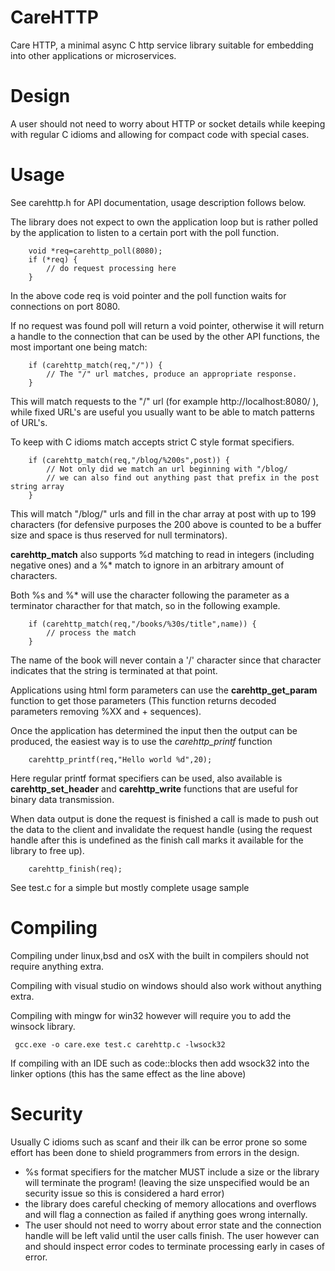 # CareHTTP
Care HTTP, a minimal async C http service library suitable for
embedding into other applications or microservices.

# Design
A user should not need to worry about HTTP or socket details while keeping
with regular C idioms and allowing for compact code with special cases.
 
# Usage
See carehttp.h for API documentation, usage description follows below.

The library does not expect to own the application loop but is rather polled by
the application to listen to a certain port with the poll function.

```
	void *req=carehttp_poll(8080);
	if (*req) {
		// do request processing here
	}
```
In the above code req is void pointer and the poll function waits for connections on port 8080.

If no request was found poll will return a void pointer, otherwise it will return a handle to the
connection that can be used by the other API functions, the most important one being match:

```
	if (carehttp_match(req,"/")) {
		// The "/" url matches, produce an appropriate response.
	}
```
This will match requests to the "/" url (for example http://localhost:8080/ ),
while fixed URL's are useful you usually want to be able to match patterns of URL's.

To keep with C idioms match accepts strict C style format specifiers.
```
	if (carehttp_match(req,"/blog/%200s",post)) {
		// Not only did we match an url beginning with "/blog/
		// we can also find out anything past that prefix in the post string array
	}
```

This will match "/blog/" urls and fill in the char array at post with up to 199 characters
(for defensive purposes the 200 above is counted to be a buffer size and space is thus reserved
for null terminators).

**carehttp_match** also supports %d matching to read in integers (including negative ones) and
a %* match to ignore in an arbitrary amount of characters.

Both %s and %\* will use the character following the parameter as a terminator characther for
that match, so in the following example.
```
	if (carehttp_match(req,"/books/%30s/title",name)) {
		// process the match
	}
```
The name of the book will never contain a '/' character since that character indicates that the
string is terminated at that point.

Applications using html form parameters can use the **carehttp_get_param** function to get
those parameters (This function returns decoded parameters removing %XX and + sequences).

Once the application has determined the input then the output can be produced, the easiest way is to
use the *carehttp_printf* function

```
	carehttp_printf(req,"Hello world %d",20);
```

Here regular printf format specifiers can be used, also available is **carehttp_set_header** and
**carehttp_write** functions that are useful for binary data transmission.

When data output is done the request is finished a call is made to push out the data to
the client and invalidate the request handle (using the request handle after this is undefined
as the finish call marks it available for the library to free up).
```
	carehttp_finish(req);
```

See test.c for a simple but mostly complete usage sample

# Compiling
Compiling under linux,bsd and osX with the built in compilers should not require anything extra.

Compiling with visual studio on windows should also work without anything extra.

Compiling with mingw for win32 however will require you to add the winsock library.
```
 gcc.exe -o care.exe test.c carehttp.c -lwsock32
```
If compiling with an IDE such as code::blocks then add wsock32 into the linker options (this has the same effect as the line above)

# Security
Usually C idioms such as scanf and their ilk can be error prone so some
effort has been done to shield programmers from errors in the design.

- %s format specifiers for the matcher MUST include a size or the library will terminate the program!
  (leaving the size unspecified would be an security issue so this is considered a hard error)
- the library does careful checking of memory allocations and overflows and
   will flag a connection as failed if anything goes wrong internally.
- The user should not need to worry about error state and the connection handle will be left
  valid until the user calls finish. The user however can and should inspect error codes to
  terminate processing early in cases of error. 
